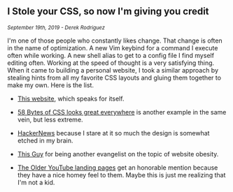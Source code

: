 ## I Stole your CSS, so now I'm giving you credit

<p>
    <sub>
        <i>September 19th, 2019 - Derek Rodriguez</i>
    </sub>
<p>

I'm one of those people who constantly likes change. That change is often in the
name of optimization. A new Vim keybind for a command I execute often while
working. A new shell alias to get to a config file I find myself editing often.
Working at the speed of thought is a very satisfying thing. When it came to
building a personal website, I took a similar approach by stealing hints from
all my favorite CSS layouts and gluing them together to make my own. Here is the
list.

* [This website](http://bettermotherfuckingwebsite.com/),
  which speaks for itself.

* [58 Bytes of CSS looks great everywhere](https://jrl.ninja/etc/1/) is another 
example in the same vein, but less extreme.

* [HackerNews](https://news.ycombinator.com) because I stare at it so much the
  design is somewhat etched in my brain. 

* [This Guy](https://idlewords.com/talks/website_obesity.htm) for being another
  evangelist on the topic of website obesity.

* [The Older YouTube landing
  pages](https://web.archive.org/web/20051201042652/http://www.youtube.com/) get
  an honorable mention because they have a nice homey feel to them. Maybe this
  is just me realizing that I'm not a kid. 
